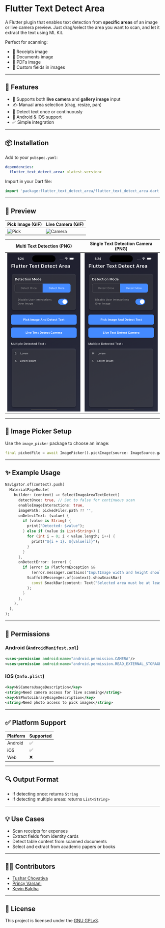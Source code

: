 # Flutter Text Detect Area

A Flutter plugin that enables text detection from **specific areas** of an image or live camera preview. Just drag/select the area you want to scan, and let it extract the text using ML Kit.

Perfect for scanning:
- 🧾 Receipts image
- 📄 Documents image
- 📘 PDFs image
- 🧠 Custom fields in images

---

## 🚀 Features

- 📸 Supports both **live camera** and **gallery image** input
- ✍️ Manual area selection (drag, resize, pan)
- 🔁 Detect text once or continuously
- 📱 Android & iOS support
- ✅ Simple integration

---

## 📦 Installation

Add to your `pubspec.yaml`:

```yaml
dependencies:
  flutter_text_detect_area: <latest-version>
```

Import in your Dart file:

```dart
import 'package:flutter_text_detect_area/flutter_text_detect_area.dart';
```

---

## 📸 Preview

| Pick Image (GIF) | Live Camera (GIF)           |
|------------------|-----------------------------|
| ![Pick](https://raw.githubusercontent.com/techvootsolutions/flutter_text_detect_area/main/images/android.gif) | ![Camera](https://raw.githubusercontent.com/techvootsolutions/flutter_text_detect_area/main/images/camera.gif) |

| Multi Text Detection (PNG)  | Single Text Detection Camera (PNG) |
|-----------------------------|------------------------------------|
| ![Multi](https://raw.githubusercontent.com/techvootsolutions/flutter_text_detect_area/main/images/3.png) | ![Single](https://raw.githubusercontent.com/techvootsolutions/flutter_text_detect_area/main/images/6.png)        |

---

## 📂 Image Picker Setup

Use the `image_picker` package to choose an image:

```dart
final pickedFile = await ImagePicker().pickImage(source: ImageSource.gallery);
```

---

## ✨ Example Usage

```dart
Navigator.of(context).push(
  MaterialPageRoute(
    builder: (context) => SelectImageAreaTextDetect(
      detectOnce: true, // Set to false for continuous scan
      enableImageInteractions: true,
      imagePath: pickedFile?.path ?? '',
      onDetectText: (value) {
        if (value is String) {
          print("Detected: $value");
        } else if (value is List<String>) {
          for (int i = 0; i < value.length; i++) {
            print("${i + 1}. ${value[i]}");
          }
        }
      },
      onDetectError: (error) {
        if (error is PlatformException &&
            (error.message?.contains("InputImage width and height should be at least 32!") ?? false)) {
          ScaffoldMessenger.of(context).showSnackBar(
            const SnackBar(content: Text("Selected area must be at least 32x32 pixels.")),
          );
        }
      },
    ),
  ),
);
```

---

## 🔐 Permissions

### Android (`AndroidManifest.xml`)

```xml
<uses-permission android:name="android.permission.CAMERA"/>
<uses-permission android:name="android.permission.READ_EXTERNAL_STORAGE"/>
```

### iOS (`Info.plist`)

```xml
<key>NSCameraUsageDescription</key>
<string>Need camera access for live scanning</string>
<key>NSPhotoLibraryUsageDescription</key>
<string>Need photo access to pick images</string>
```

---

## ✅ Platform Support

| Platform | Supported |
|----------|-----------|
| Android  | ✅         |
| iOS      | ✅         |
| Web      | ❌         |

---

## 🔍 Output Format

- If detecting once: returns `String`
- If detecting multiple areas: returns `List<String>`

---

## 💡 Use Cases

- Scan receipts for expenses
- Extract fields from identity cards
- Detect table content from scanned documents
- Select and extract from academic papers or books

---

## 👨‍💻 Contributors

- [Tushar Chovatiya](https://github.com/tusharchovatiya)
- [Princy Varsani](https://github.com/princy-varsani)
- [Kevin Baldha](https://github.com/Kevinbaldha)

---

## 📄 License

This project is licensed under the [GNU GPLv3](LICENSE).
